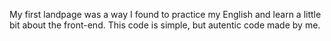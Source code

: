 My first landpage was a way I found to practice my English and learn a little bit about the front-end. This code is simple, but autentic code made by me.